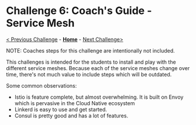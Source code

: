 # Challenge 6: Coach's Guide - Service Mesh

[< Previous Challenge](05-gitops.md) - **[Home](README.md)** - [Next Challenge>](./07-data-volumes.md)

NOTE: Coaches steps for this challenge are intentionally not included. 

This challenges is intended for the students to install and play with the different service meshes.  Because each of the service meshes change over time, there's not much value to include steps which will be outdated.

Some common observations:
* Istio is feature complete, but almost overwhelming.  It is built on Envoy which is pervasive in the Cloud Native ecosystem
* Linkerd is easy to use and get started.
* Consul is pretty good and has a lot of features.